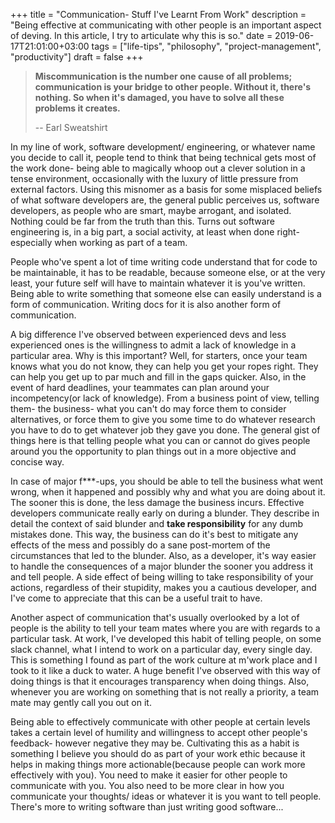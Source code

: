 +++
title = "Communication- Stuff I've Learnt From Work"
description = "Being effective at communicating with other people is an important aspect of deving. In this article, I try to articulate why this is so."
date = 2019-06-17T21:01:00+03:00
tags = ["life-tips", "philosophy", "project-management", "productivity"]
draft = false
+++

> **Miscommunication is the number one cause of all problems; communication is your bridge to other people. Without it, there's nothing. So when it's damaged, you have to solve all these problems it creates.**
>
> -- Earl Sweatshirt

In my line of work, software development/ engineering, or whatever name you decide to call it, people tend to think that being technical gets most of the work done- being able to magically whoop out a clever solution in a tense environment, occasionally with the luxury of little pressure from external factors. Using this misnomer as a basis for some misplaced beliefs of what software developers are, the general public perceives us, software developers, as people who are smart, maybe arrogant, and isolated. Nothing could be far from the truth than this. Turns out software engineering is, in a big part, a social activity, at least when done right- especially when working as part of a team.

People who've spent a lot of time writing code understand that for code to be maintainable, it has to be readable, because someone else, or at the very least, your future self will have to maintain whatever it is you've written. Being able to write something that someone else can easily understand is a form of communication. Writing docs for it is also another form of communication.

A big difference I've observed between experienced devs and less experienced ones is the willingness to admit a lack of knowledge in a particular area. Why is this important? Well, for starters, once your team knows what you do not know, they can help you get your ropes right. They can help you get up to par much and fill in the gaps quicker. Also, in the event of hard deadlines, your teammates can plan around your incompetency(or lack of knowledge). From a business point of view, telling them- the business- what you can't do may force them to consider alternatives, or force them to give you some time to do whatever research you have to do to get whatever job they gave you done. The general gist of things here is that telling people what you can or cannot do gives people around you the opportunity to plan things out in a more objective and concise way.

In case of major f\*\*\*-ups, you should be able to tell the business what went wrong, when it happened and possibly why and what you are doing about it. The sooner this is done, the less damage the business incurs. Effective developers communicate really early on during a blunder. They describe in detail the context of said  blunder and **take responsibility** for any dumb mistakes done. This way, the business can do it's best to mitigate any effects of the mess and possibly do a sane post-mortem of the circumstances that led to the blunder. Also, as a developer, it's way easier to handle the consequences of a major blunder the sooner you address it and tell people. A side effect of being willing to take responsibility of your actions, regardless of their stupidity, makes you a cautious developer, and I've come to appreciate that this can be a useful trait to have.

Another aspect of communication that's usually overlooked by a lot of people is the ability to tell your team mates where you are with regards to a particular task. At work, I've developed this habit of telling people, on some slack channel, what I intend to work on a particular day, every single day. This is something I found as part of the work culture at m'work place and I took to it like a duck to water. A huge benefit I've observed with this way of doing things is that it encourages transparency when doing things. Also, whenever you are working on something that is not really a priority, a team mate may gently call you out on it.

Being able to effectively communicate with other people at certain levels takes a certain level of humility and willingness to accept other people's feedback- however negative they may be. Cultivating this as a habit is something I believe you should do as part of your work ethic because it helps in making things more actionable(because people can work more effectively with you). You need to make it easier for other people to communicate with you. You also need to be more clear in how you communicate your thoughts/ ideas or whatever it is you want to tell people. There's more to writing software than just writing good software...
